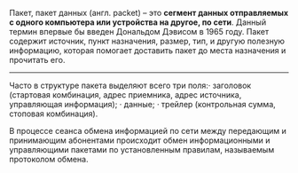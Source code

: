 Пакет, пакет данных (англ. packet) – это **сегмент данных отправляемых с одного компьютера или устройства на другое, по сети**. Данный термин впервые бы введен Дональдом Дэвисом в 1965 году. Пакет содержит источник, пункт назначения, размер, тип, и другую полезную информацию, которая помогает доставить пакет до места назначения и прочитать его.

--------

Часто в структуре пакета выделяют всего три поля:· заголовок (стартовая комбинация, адрес приемника, адрес источника, управляющая информация); · данные; · трейлер (контрольная сумма, стоповая комбинация).

В процессе сеанса обмена информацией по сети между передающим и принимающим абонентами происходит обмен информационными и управляющими пакетами по установленным правилам, называемым протоколом обмена.